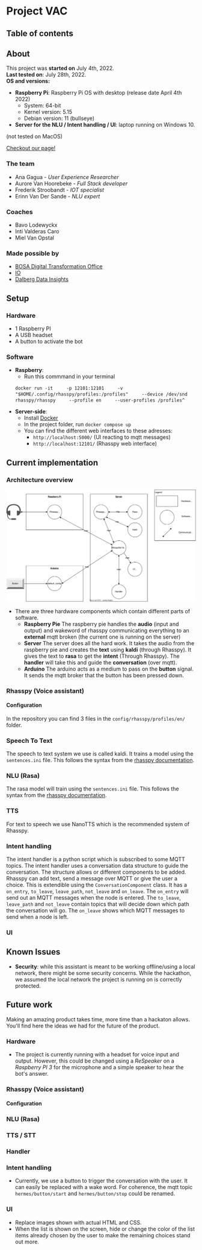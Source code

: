 # Project VAC
## Table of contents

## About
This project was **started on** July 4th, 2022.  
**Last tested on**: July 28th, 2022.  
**OS and versions:**
* **Raspberry Pi**: Raspberry Pi OS with desktop (release date April 4th 2022)
    * System: 64-bit
    * Kernel version: 5.15
    * Debian version: 11 (bullseye)
* **Server for the NLU / Intent handling / UI**: laptop running on Windows 10.

(not tested on MacOS)

[Checkout our page!](https://osoc22.github.io/project-hey-bosa/)

### The team
* Ana Gagua - *User Experience Researcher*
* Aurore Van Hoorebeke - *Full Stack developer*
* Frederik Stroobandt - *IOT specialist*
* Erinn Van Der Sande - *NLU expert*
### Coaches
* Bavo Lodewyckx
* Inti Valderas Caro
* Miel Van Opstal

### Made possible by
* [BOSA Digital Transformation Office](https://bosa.belgium.be/)
* [IO](https://www.iodigital.com/)
* [Dalberg Data Insights](https://dalberg.com/what-we-do/dalberg-data-insights/)
## Setup
### Hardware
* 1 Raspberry PI
* A USB headset
* A button to activate the bot
### Software
* **Raspberry**:  
    * Run this commmand in your terminal 
    ```
    docker run -it     -p 12101:12101     -v "$HOME/.config/rhasspy/profiles:/profiles"     --device /dev/snd     rhasspy/rhasspy     --profile en     --user-profiles /profiles^
    ```
* **Server-side**:
    * Install [Docker](https://www.docker.com/get-started/)
    * In the project folder, run `docker compose up`
    * You can find the different web interfaces to these adresses:
        * `http://localhost:5000/` (UI reacting to mqtt messages)
        * `http://localhost:12101/` (Rhasspy web interface)

## Current implementation
### Architecture overview
![Architecture diagram](documentation/architecture.drawio.svg)
* There are three hardware components which contain different parts of software.
    * **Raspberry Pie** The raspberry pie handles the **audio** (input and output) and wakeword of rhasspy communicating everything to an **external** mqtt broken (the current one is running on the server)
    * **Server** The server does all the hard work. It takes the audio from the raspberry pie and creates the **text** using **kaldi** (through Rhasspy). It gives the text to **rasa** to get the **intent** (Through Rhasspy). The **handler** will take this and guide the **conversation** (over mqtt).
    * **Arduino** The arduino acts as a medium to pass on the **button** signal. It sends the mqtt broker that the button has been pressed down.
### Rhasspy (Voice assistant)
#### Configuration
In the repository you can find 3 files in the 
``config/rhasspy/profiles/en/`` folder.

### Speech To Text
The speech to text system we use is called kaldi.
It trains a model using the ``sentences.ini`` file.
This follows the syntax from the [rhasspy documentation](https://rhasspy.readthedocs.io/en/latest/training/).

### NLU (Rasa)
The rasa model will train using the ``sentences.ini`` file. 
This follows the syntax from the [rhasspy documentation](https://rhasspy.readthedocs.io/en/latest/training/).

### TTS
For text to speech we use NanoTTS which is the recommended system of Rhasspy.

### Intent handling
The intent handler is a python script which is subscribed to some MQTT topics.
The intent handler uses a conversation data structure to guide the conversation.
The structure allows or different components to be added.
Rhasspy can add text, send a message over MQTT or give the user a choice.
This is extendible using the ``ConversationComponent`` class.
It has a ``on_entry``, ``to_leave``, ``leave_path``, ``not_leave`` and ``on_leave``.
The ``on_entry`` will send out an MQTT messages when the node is entered.
The ``to_leave``, ``leave_path`` and ``not_leave`` contain topics that will decide down which path the conversation will go.
The ``on_leave`` shows which MQTT messages to send when a node is left.
### UI

## Known Issues
* **Security**: while this assistant is meant to be working offline/using a local network, there might be some security concerns. While the hackathon, we assumed the local network the project is running on is correctly protected.

## Future work
Making an amazing product takes time, more time than a hackaton allows.  
You'll find here the ideas we had for the future of the product.

### Hardware
* The project is currently running with a headset for voice input and output. However, this could be changed using a *ReSpeaker* on a *Raspberry PI 3* for the microphone and a simple speaker to hear the bot's answer.
### Rhasspy (Voice assistant)
#### Configuration

### NLU (Rasa)

### TTS / STT

### Handler

### Intent handling
* Currently, we use a button to trigger the conversation with the user. It can easily be replaced with a wake word. For coherence, the mqtt topic `hermes/button/start` and `hermes/button/stop` could be renamed.
### UI
* Replace images shown with actual HTML and CSS.
* When the list is shown on the screen, hide or change the color of the list items already chosen by the user to make the remaining choices stand out more.
